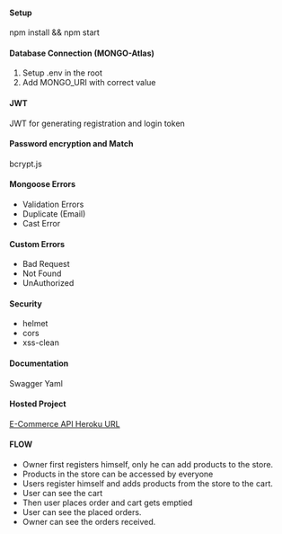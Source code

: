 #### Setup

npm install && npm start

#### Database Connection (MONGO-Atlas)

1. Setup .env in the root
2. Add MONGO_URI with correct value

#### JWT

JWT for generating registration and login token

#### Password encryption and Match

bcrypt.js

#### Mongoose Errors

- Validation Errors
- Duplicate (Email)
- Cast Error

#### Custom Errors

- Bad Request
- Not Found
- UnAuthorized

#### Security

- helmet
- cors
- xss-clean

#### Documentation

Swagger Yaml

#### Hosted Project

[E-Commerce API Heroku URL](https://b2b-mini-ecommerce.herokuapp.com/)

#### FLOW

- Owner first registers himself, only he can add products to the store.
- Products in the store can be accessed by everyone
- Users register himself and adds products from the store to the cart.
- User can see the cart
- Then user places order and cart gets emptied
- User can see the placed orders.
- Owner can see the orders received.
